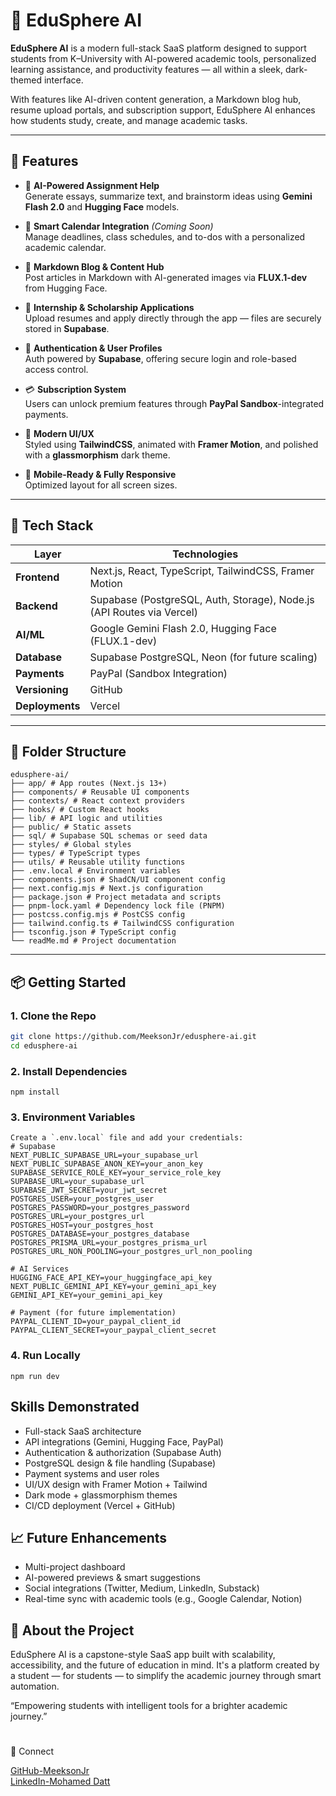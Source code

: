 # 🚀 EduSphere AI

**EduSphere AI** is a modern full-stack SaaS platform designed to support students from K–University with AI-powered academic tools, personalized learning assistance, and productivity features — all within a sleek, dark-themed interface.

With features like AI-driven content generation, a Markdown blog hub, resume upload portals, and subscription support, EduSphere AI enhances how students study, create, and manage academic tasks.

---

## 🌟 Features

- 🧠 **AI-Powered Assignment Help**  
  Generate essays, summarize text, and brainstorm ideas using **Gemini Flash 2.0** and **Hugging Face** models.

- 📆 **Smart Calendar Integration** *(Coming Soon)*  
  Manage deadlines, class schedules, and to-dos with a personalized academic calendar.

- 📂 **Markdown Blog & Content Hub**  
  Post articles in Markdown with AI-generated images via **FLUX.1-dev** from Hugging Face.

- 📎 **Internship & Scholarship Applications**  
  Upload resumes and apply directly through the app — files are securely stored in **Supabase**.

- 🔐 **Authentication & User Profiles**  
  Auth powered by **Supabase**, offering secure login and role-based access control.

- 💳 **Subscription System**  
  Users can unlock premium features through **PayPal Sandbox**-integrated payments.

- 🎨 **Modern UI/UX**  
  Styled using **TailwindCSS**, animated with **Framer Motion**, and polished with a **glassmorphism** dark theme.

- 📱 **Mobile-Ready & Fully Responsive**  
  Optimized layout for all screen sizes.

---

## 🧰 Tech Stack

| Layer         | Technologies                                                                 |
|---------------|------------------------------------------------------------------------------|
| **Frontend**  | Next.js, React, TypeScript, TailwindCSS, Framer Motion                      |
| **Backend**   | Supabase (PostgreSQL, Auth, Storage), Node.js (API Routes via Vercel)       |
| **AI/ML**     | Google Gemini Flash 2.0, Hugging Face (FLUX.1-dev)                          |
| **Database**  | Supabase PostgreSQL, Neon (for future scaling)                              |
| **Payments**  | PayPal (Sandbox Integration)                                                |
| **Versioning**| GitHub                                                                       |
| **Deployments**| Vercel                                                                      |

---

## 📁 Folder Structure
```
edusphere-ai/ 
├── app/ # App routes (Next.js 13+) 
├── components/ # Reusable UI components 
├── contexts/ # React context providers 
├── hooks/ # Custom React hooks 
├── lib/ # API logic and utilities 
├── public/ # Static assets 
├── sql/ # Supabase SQL schemas or seed data 
├── styles/ # Global styles 
├── types/ # TypeScript types 
├── utils/ # Reusable utility functions 
├── .env.local # Environment variables 
├── components.json # ShadCN/UI component config 
├── next.config.mjs # Next.js configuration 
├── package.json # Project metadata and scripts 
├── pnpm-lock.yaml # Dependency lock file (PNPM) 
├── postcss.config.mjs # PostCSS config 
├── tailwind.config.ts # TailwindCSS configuration 
├── tsconfig.json # TypeScript config 
└── readMe.md # Project documentation
```

---

## 📦 Getting Started

### 1. Clone the Repo

```bash
git clone https://github.com/MeeksonJr/edusphere-ai.git
cd edusphere-ai
```
### 2. Install Dependencies
```
npm install
```

### 3. Environment Variables
```
Create a `.env.local` file and add your credentials:
# Supabase
NEXT_PUBLIC_SUPABASE_URL=your_supabase_url
NEXT_PUBLIC_SUPABASE_ANON_KEY=your_anon_key
SUPABASE_SERVICE_ROLE_KEY=your_service_role_key
SUPABASE_URL=your_supabase_url
SUPABASE_JWT_SECRET=your_jwt_secret
POSTGRES_USER=your_postgres_user
POSTGRES_PASSWORD=your_postgres_password
POSTGRES_URL=your_postgres_url
POSTGRES_HOST=your_postgres_host
POSTGRES_DATABASE=your_postgres_database
POSTGRES_PRISMA_URL=your_postgres_prisma_url
POSTGRES_URL_NON_POOLING=your_postgres_url_non_pooling

# AI Services
HUGGING_FACE_API_KEY=your_huggingface_api_key
NEXT_PUBLIC_GEMINI_API_KEY=your_gemini_api_key
GEMINI_API_KEY=your_gemini_api_key

# Payment (for future implementation)
PAYPAL_CLIENT_ID=your_paypal_client_id
PAYPAL_CLIENT_SECRET=your_paypal_client_secret
```
### 4. Run Locally
```
npm run dev
```
## Skills Demonstrated
- Full-stack SaaS architecture
- API integrations (Gemini, Hugging Face, PayPal)
- Authentication & authorization (Supabase Auth)
- PostgreSQL design & file handling (Supabase)
- Payment systems and user roles
- UI/UX design with Framer Motion + Tailwind
- Dark mode + glassmorphism themes
- CI/CD deployment (Vercel + GitHub)

## 📈 Future Enhancements
- Multi-project dashboard
- AI-powered previews & smart suggestions
- Social integrations (Twitter, Medium, LinkedIn, Substack)
- Real-time sync with academic tools (e.g., Google Calendar, Notion)

## 🧠 About the Project
EduSphere AI is a capstone-style SaaS app built with scalability, accessibility, and the future of education in mind. It's a platform created by a student — for students — to simplify the academic journey through smart automation.

“Empowering students with intelligent tools for a brighter academic journey.”

#
🔗 Connect

[GitHub-MeeksonJr](https://github.com/MeeksonJr)  
[LinkedIn-Mohamed Datt](https://www.linkedin.com/in/mohamed-datt-b60907296/)

